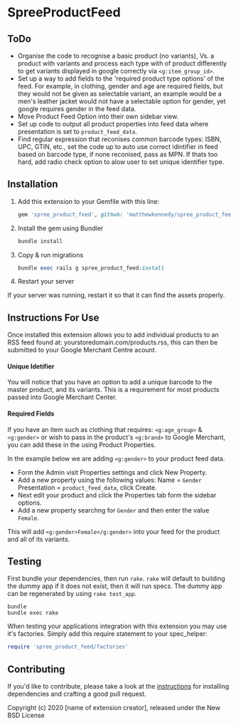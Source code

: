# SpreeProductFeed

## ToDo

- Organise the code to recognise a basic product (no variants), Vs. a product with variants and process each type with of product differently to get variants displayed in google correctly via ```<g:item_group_id>```.
- Set up a way to add fields to the 'required product type options' of the feed. For example, in clothing, gender and age are required fields, but they would not be given as selectable variant, an example would be a men's leather jacket would not have a selectable option for gender, yet google requires gender in the feed data.
- Move Product Feed Option into their own sidebar view.
- Set up code to output all product properties into feed data where presentation is set to ```product_feed_data```.
- Find regular expression that reconises common barcode types: ISBN, UPC, GTIN, etc., set the code up to auto use correct idintifier in feed based on barcode type, if none reconised, pass as MPN. If thats too hard, add radio check option to alow user to set unique identifier type.

## Installation

1. Add this extension to your Gemfile with this line:

    ```ruby
    gem 'spree_product_feed', github: 'matthewkennedy/spree_product_feed'
    ```

2. Install the gem using Bundler

    ```ruby
    bundle install
    ```

3. Copy & run migrations

    ```ruby
    bundle exec rails g spree_product_feed:install
    ```

4. Restart your server

  If your server was running, restart it so that it can find the assets properly.

## Instructions For Use

Once installed this extension allows you to add individual products to an  RSS feed found at: yourstoredomain.com/products.rss, this can then be submitted to your Google Merchant Centre acount.

#### Unique Idetifier
You will notice that you have an option to add a unique barcode to the master product, and its variants. This is a requirement for most products passed into Google Merchant Center.

#### Required Fields
If you have an item such as clothing that requires: ```<g:age_group>``` & ```<g:gender>``` or wish to pass in the product's ```<g:brand>``` to Google Merchant, you can add these in the using Product Properties.

In the example below we are adding ```<g:gender>``` to your product feed data.
- Form the Admin visit Properties settings and click New Property.
- Add a new property using the following values: Name = ```Gender``` Presentation = ```product_feed_data```, click Create.
- Next edit your product and click the Properties tab form the sidebar options.
- Add a new property searchng for ```Gender``` and then enter the value ```Female```. 

This will add ```<g:gender>Female</g:gender>``` into your feed for the product and all of its variants.

## Testing

First bundle your dependencies, then run `rake`. `rake` will default to building the dummy app if it does not exist, then it will run specs. The dummy app can be regenerated by using `rake test_app`.

```shell
bundle
bundle exec rake
```

When testing your applications integration with this extension you may use it's factories.
Simply add this require statement to your spec_helper:

```ruby
require 'spree_product_feed/factories'
```

## Contributing

If you'd like to contribute, please take a look at the
[instructions](CONTRIBUTING.md) for installing dependencies and crafting a good
pull request.

Copyright (c) 2020 [name of extension creator], released under the New BSD License
